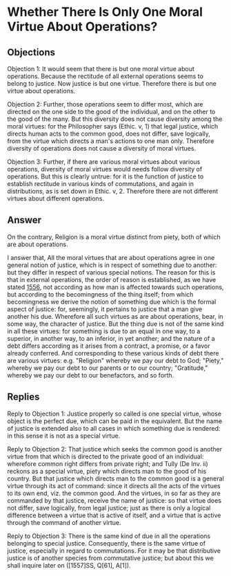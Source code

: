 # Whether There Is Only One Moral Virtue About Operations?

## Objections

Objection 1: It would seem that there is but one moral virtue about operations. Because the rectitude of all external operations seems to belong to justice. Now justice is but one virtue. Therefore there is but one virtue about operations.

Objection 2: Further, those operations seem to differ most, which are directed on the one side to the good of the individual, and on the other to the good of the many. But this diversity does not cause diversity among the moral virtues: for the Philosopher says (Ethic. v, 1) that legal justice, which directs human acts to the common good, does not differ, save logically, from the virtue which directs a man's actions to one man only. Therefore diversity of operations does not cause a diversity of moral virtues.

Objection 3: Further, if there are various moral virtues about various operations, diversity of moral virtues would needs follow diversity of operations. But this is clearly untrue: for it is the function of justice to establish rectitude in various kinds of commutations, and again in distributions, as is set down in Ethic. v, 2. Therefore there are not different virtues about different operations.

## Answer

On the contrary, Religion is a moral virtue distinct from piety, both of which are about operations.

I answer that, All the moral virtues that are about operations agree in one general notion of justice, which is in respect of something due to another: but they differ in respect of various special notions. The reason for this is that in external operations, the order of reason is established, as we have stated [1556](A[2]), not according as how man is affected towards such operations, but according to the becomingness of the thing itself; from which becomingness we derive the notion of something due which is the formal aspect of justice: for, seemingly, it pertains to justice that a man give another his due. Wherefore all such virtues as are about operations, bear, in some way, the character of justice. But the thing due is not of the same kind in all these virtues: for something is due to an equal in one way, to a superior, in another way, to an inferior, in yet another; and the nature of a debt differs according as it arises from a contract, a promise, or a favor already conferred. And corresponding to these various kinds of debt there are various virtues: e.g. "Religion" whereby we pay our debt to God; "Piety," whereby we pay our debt to our parents or to our country; "Gratitude," whereby we pay our debt to our benefactors, and so forth.

## Replies

Reply to Objection 1: Justice properly so called is one special virtue, whose object is the perfect due, which can be paid in the equivalent. But the name of justice is extended also to all cases in which something due is rendered: in this sense it is not as a special virtue.

Reply to Objection 2: That justice which seeks the common good is another virtue from that which is directed to the private good of an individual: wherefore common right differs from private right; and Tully (De Inv. ii) reckons as a special virtue, piety which directs man to the good of his country. But that justice which directs man to the common good is a general virtue through its act of command: since it directs all the acts of the virtues to its own end, viz. the common good. And the virtues, in so far as they are commanded by that justice, receive the name of justice: so that virtue does not differ, save logically, from legal justice; just as there is only a logical difference between a virtue that is active of itself, and a virtue that is active through the command of another virtue.

Reply to Objection 3: There is the same kind of due in all the operations belonging to special justice. Consequently, there is the same virtue of justice, especially in regard to commutations. For it may be that distributive justice is of another species from commutative justice; but about this we shall inquire later on ([1557]SS, Q[61], A[1]).